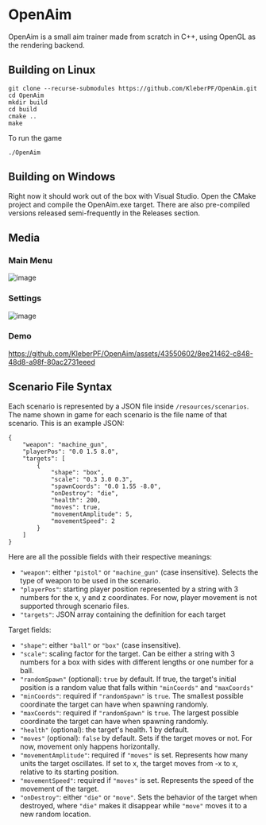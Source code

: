 # OpenAim

OpenAim is a small aim trainer made from scratch in C++, using OpenGL as the rendering backend.

## Building on Linux

```
git clone --recurse-submodules https://github.com/KleberPF/OpenAim.git
cd OpenAim
mkdir build
cd build
cmake ..
make
```

To run the game

```
./OpenAim
```

## Building on Windows

Right now it should work out of the box with Visual Studio. Open the CMake project and compile the OpenAim.exe target. There are also pre-compiled versions released semi-frequently in the Releases section.

## Media

### Main Menu
![image](https://github.com/KleberPF/OpenAim/assets/43550602/7e19f89f-596f-4de0-90f9-36026a27ece2)

### Settings
![image](https://github.com/KleberPF/OpenAim/assets/43550602/8660a748-d1b4-4350-84ac-b955207169e9)

### Demo
https://github.com/KleberPF/OpenAim/assets/43550602/8ee21462-c848-48d8-a98f-80ac2731eeed

## Scenario File Syntax

Each scenario is represented by a JSON file inside `/resources/scenarios`. The name shown in game for each scenario is the file name of that scenario. This is an example JSON:

```
{
    "weapon": "machine_gun",
    "playerPos": "0.0 1.5 8.0",
    "targets": [
        {
            "shape": "box",
            "scale": "0.3 3.0 0.3",
            "spawnCoords": "0.0 1.55 -8.0",
            "onDestroy": "die",
            "health": 200,
            "moves": true,
            "movementAmplitude": 5,
            "movementSpeed": 2
        }
    ]
}
```

Here are all the possible fields with their respective meanings:

* `"weapon"`: either `"pistol"` or `"machine_gun"` (case insensitive). Selects the type of weapon to be used in the scenario.
* `"playerPos"`: starting player position represented by a string with 3 numbers for the x, y and z coordinates. For now, player movement is not supported through scenario files.
* `"targets"`: JSON array containing the definition for each target

Target fields:

* `"shape"`: either `"ball"` or `"box"` (case insensitive).
* `"scale"`: scaling factor for the target. Can be either a string with 3 numbers for a box with sides with different lengths or one number for a ball.
* `"randomSpawn"` (optional): `true` by default. If true, the target's initial position is a random value that falls within `"minCoords"` and `"maxCoords"`
* `"minCoords"`: required if `"randomSpawn"` is `true`. The smallest possible coordinate the target can have when spawning randomly.
* `"maxCoords"`: required if `"randomSpawn"` is `true`. The largest possible coordinate the target can have when spawning randomly.
* `"health"` (optional): the target's health. 1 by default.
* `"moves"` (optional): `false` by default. Sets if the target moves or not. For now, movement only happens horizontally.
* `"movementAmplitude"`: required if `"moves"` is set. Represents how many units the target oscillates. If set to x, the target moves from -x to x, relative to its starting position.
* `"movementSpeed"`: required if `"moves"` is set. Represents the speed of the movement of the target.
* `"onDestroy"`: either `"die"` or `"move"`. Sets the behavior of the target when destroyed, where `"die"` makes it disappear while `"move"` moves it to a new random location.